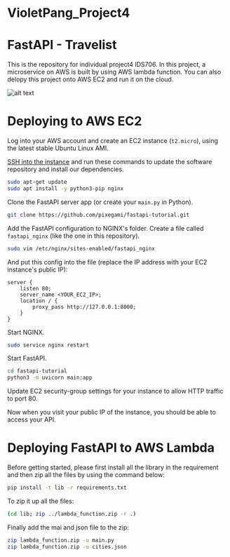 # VioletPang_Project4
# FastAPI - Travelist

This is the repository for individual project4 IDS706. In this project, a microservice on AWS is built by using AWS lambda function. 
You can also delopy this project onto AWS EC2 and run it on the cloud. 

![alt text](https://user-images.githubusercontent.com/65413798/204110894-6e32ebfc-b521-43eb-8fa1-ba6b09b2c341.png)

# Deploying to AWS EC2

Log into your AWS account and create an EC2 instance (`t2.micro`), using the latest stable
Ubuntu Linux AMI.

[SSH into the instance](https://aws.amazon.com/blogs/compute/new-using-amazon-ec2-instance-connect-for-ssh-access-to-your-ec2-instances/) and run these commands to update the software repository and install
our dependencies.

```bash
sudo apt-get update
sudo apt install -y python3-pip nginx
```

Clone the FastAPI server app (or create your `main.py` in Python).

```bash
git clone https://github.com/pixegami/fastapi-tutorial.git
```

Add the FastAPI configuration to NGINX's folder. Create a file called `fastapi_nginx` (like the one in this repository).

```bash
sudo vim /etc/nginx/sites-enabled/fastapi_nginx
```

And put this config into the file (replace the IP address with your EC2 instance's public IP):

```
server {
    listen 80;   
    server_name <YOUR_EC2_IP>;    
    location / {        
        proxy_pass http://127.0.0.1:8000;    
    }
}
```


Start NGINX.

```bash
sudo service nginx restart
```

Start FastAPI.

```bash
cd fastapi-tutorial
python3 -m uvicorn main:app
```

Update EC2 security-group settings for your instance to allow HTTP traffic to port 80.

Now when you visit your public IP of the instance, you should be able to access your API.

# Deploying FastAPI to AWS Lambda

Before getting started, please first install all the library in the requirement and then zip all the files by using the command below: 

```bash
pip install -t lib -r requirements.txt
```

To zip it up all the files: 

```bash
(cd lib; zip ../lambda_function.zip -r .)
```

Finally add the mai and json file to the zip: 

```bash
zip lambda_function.zip -u main.py
zip lambda_function.zip -u cities.json
```
